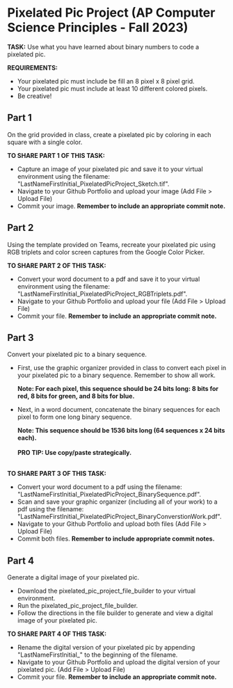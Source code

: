# Pixelated Pic Project (AP Computer Science Principles - Fall 2023)

**TASK:** Use what you have learned about binary numbers to code a pixelated pic.

**REQUIREMENTS:**

* Your pixelated pic must include be fill an 8 pixel x 8 pixel grid.
* Your pixelated pic must include at least 10 different colored pixels.
* Be creative!

## Part 1

On the grid provided in class, create a pixelated pic by coloring in each square with a single color.

**TO SHARE PART 1 OF THIS TASK:**
* Capture an image of your pixelated pic and save it to your virtual environment using the filename: "LastNameFirstInitial_PixelatedPicProject_Sketch.tif".
* Navigate to your Github Portfolio and upload your image (Add File > Upload File)
* Commit your image. **Remember to include an appropriate commit note.**

## Part 2

Using the template provided on Teams, recreate your pixelated pic using RGB triplets and color screen captures from the Google Color Picker.

**TO SHARE PART 2 OF THIS TASK:**
* Convert your word document to a pdf and save it to your virtual environment using the filename: "LastNameFirstInitial_PixelatedPicProject_RGBTriplets.pdf".
* Navigate to your Github Portfolio and upload your file (Add File > Upload File)
* Commit your file. **Remember to include an appropriate commit note.**

## Part 3

Convert your pixelated pic to a binary sequence.

* First, use the graphic organizer provided in class to convert each pixel in your pixelated pic to a binary sequence. Remember to show all work.

  **Note: For each pixel, this sequence should be 24 bits long: 8 bits for red, 8 bits for green, and 8 bits for blue.<br>**

* Next, in a word document, concatenate the binary sequences for each pixel to form one long binary sequence.

  **Note: This sequence should be 1536 bits long (64 sequences x 24 bits each).<br><br>**
  **PRO TIP: Use copy/paste strategically.<br><br>**

**TO SHARE PART 3 OF THIS TASK:**
* Convert your word document to a pdf using the filename: "LastNameFirstInitial_PixelatedPicProject_BinarySequence.pdf".
* Scan and save your graphic organizer (including all of your work) to a pdf using the filename: "LastNameFirstInitial_PixelatedPicProject_BinaryConverstionWork.pdf".
* Navigate to your Github Portfolio and upload both files (Add File > Upload File)
* Commit both files. **Remember to include appropriate commit notes.**

## Part 4

Generate a digital image of your pixelated pic.

* Download the pixelated_pic_project_file_builder to your virtual environment.
* Run the pixelated_pic_project_file_builder.
* Follow the directions in the file builder to generate and view a digital image of your pixelated pic.

**TO SHARE PART 4 OF THIS TASK:**
* Rename the digital version of your pixelated pic by appending "LastNameFirstInitial_" to the beginning of the filename.
* Navigate to your Github Portfolio and upload the digital version of your pixelated pic. (Add File > Upload File)
* Commit your file. **Remember to include an appropriate commit note.**
